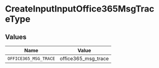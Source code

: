 # CreateInputInputOffice365MsgTraceType


## Values

| Name                  | Value                 |
| --------------------- | --------------------- |
| `OFFICE365_MSG_TRACE` | office365_msg_trace   |